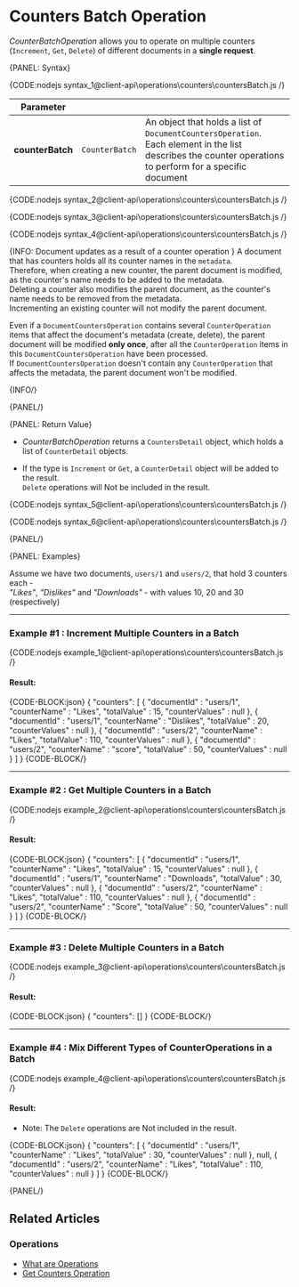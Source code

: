 # Counters Batch Operation

*CounterBatchOperation* allows you to operate on multiple counters (`Increment`, `Get`, `Delete`) of different documents in a **single request**.

{PANEL: Syntax}

{CODE:nodejs syntax_1@client-api\operations\counters\countersBatch.js /}

| Parameter        |                |                                                                                                                                                              |
|------------------|----------------|--------------------------------------------------------------------------------------------------------------------------------------------------------------|
| **counterBatch** | `CounterBatch` | An object that holds a list of `DocumentCountersOperation`.<br>Each element in the list describes the counter operations to perform for a specific document |

{CODE:nodejs syntax_2@client-api\operations\counters\countersBatch.js /}

{CODE:nodejs syntax_3@client-api\operations\counters\countersBatch.js /}

{CODE:nodejs syntax_4@client-api\operations\counters\countersBatch.js /}

{INFO: Document updates as a result of a counter operation }
A document that has counters holds all its counter names in the `metadata`.  
Therefore, when creating a new counter, the parent document is modified, as the counter's name needs to be added to the metadata.  
Deleting a counter also modifies the parent document, as the counter's name needs to be removed from the metadata.  
Incrementing an existing counter will not modify the parent document.

Even if a `DocumentCountersOperation` contains several `CounterOperation` items that affect the document's metadata (create, delete),
the parent document will be modified **only once**, after all the `CounterOperation` items in this `DocumentCountersOperation` have been processed.  
If `DocumentCountersOperation` doesn't contain any `CounterOperation` that affects the metadata, the parent document won't be modified.

{INFO/}

{PANEL/}

{PANEL: Return Value}

* *CounterBatchOperation* returns a `CountersDetail` object, which holds a list of `CounterDetail` objects.

* If the type is `Increment` or `Get`, a `CounterDetail` object will be added to the result.  
  `Delete` operations will Not be included in the result.

{CODE:nodejs syntax_5@client-api\operations\counters\countersBatch.js /}

{CODE:nodejs syntax_6@client-api\operations\counters\countersBatch.js /}

{PANEL/}

{PANEL: Examples}

Assume we have two documents, `users/1` and `users/2`, that hold 3 counters each -  
_"Likes"_, _"Dislikes"_ and _"Downloads"_ -  with values 10, 20 and 30 (respectively)

---

### Example #1 : Increment Multiple Counters in a Batch

{CODE:nodejs example_1@client-api\operations\counters\countersBatch.js /}

#### Result:

{CODE-BLOCK:json}
{
	"counters": 
    [
		{
			"documentId"    : "users/1",
			"counterName"   : "Likes",
			"totalValue"    : 15,
			"counterValues" : null
		},
        {
			"documentId"    : "users/1",
			"counterName"   : "Dislikes",
			"totalValue"    : 20,
			"counterValues" : null
		},
        {
			"documentId"    : "users/2",
			"counterName"   : "Likes",
			"totalValue"    : 110,
			"counterValues" : null
		},
        {
			"documentId"    : "users/2",
			"counterName"   : "score",
			"totalValue"    : 50,
			"counterValues" : null
		}
	]
}
{CODE-BLOCK/}

---

### Example #2 : Get Multiple Counters in a Batch

{CODE:nodejs example_2@client-api\operations\counters\countersBatch.js /}

#### Result:

{CODE-BLOCK:json}
{
	"counters": 
    [
		{
			"documentId"    : "users/1",
			"counterName"   : "Likes",
			"totalValue"    : 15,
			"counterValues" : null
		},
        {
			"documentId"    : "users/1",
			"counterName"   : "Downloads",
			"totalValue"    : 30,
			"counterValues" : null
		},
        {
			"documentId"    : "users/2",
			"counterName"   : "Likes",
			"totalValue"    : 110,
			"counterValues" : null
		},
        {
			"documentId"    : "users/2",
			"counterName"   : "Score",
			"totalValue"    : 50,
			"counterValues" : null
		}
	]
}
{CODE-BLOCK/}

---

### Example #3 : Delete Multiple Counters in a Batch

{CODE:nodejs example_3@client-api\operations\counters\countersBatch.js /}

#### Result:

{CODE-BLOCK:json}
{
	"counters": []
}
{CODE-BLOCK/}

---

### Example #4 : Mix Different Types of CounterOperations in a Batch

{CODE:nodejs example_4@client-api\operations\counters\countersBatch.js /}

#### Result:

* Note: The `Delete` operations are Not included in the result.

{CODE-BLOCK:json}
{
	"counters": 
    [
		{
			"documentId"    : "users/1",
			"counterName"   : "Likes",
			"totalValue"    : 30,
			"counterValues" : null
		},
        null,
        {
			"documentId"    : "users/2",
			"counterName"   : "Likes",
			"totalValue"    : 110,
			"counterValues" : null
		}
	]
}
{CODE-BLOCK/}

{PANEL/}

## Related Articles

### Operations

- [What are Operations](../../../client-api/operations/what-are-operations)
- [Get Counters Operation](../../../client-api/operations/counters/get-counters)


